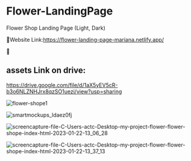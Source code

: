 # Flower-LandingPage
Flower Shop Landing Page (Light, Dark)

📍Website Link:https://flower-landing-page-mariana.netlify.app/

📍<h2>assets Link on drive: </h2>
https://drive.google.com/file/d/1aX5yEV5cR-b3o6NLZNHJrx8qzSO1uezi/view?usp=sharing



![flower-shope1](https://user-images.githubusercontent.com/91687711/217941434-0fc2e7c7-7f26-46e7-a0bb-2c0c3bdcc579.jpg)

![smartmockups_ldaez0fj](https://user-images.githubusercontent.com/91687711/217941402-cbdc4ccb-c501-4b85-8e8a-db1ee7fb780e.jpg)

![screencapture-file-C-Users-actc-Desktop-my-project-flower-flower-shope-index-html-2023-01-22-13_06_28](https://user-images.githubusercontent.com/91687711/217942374-8ef1a105-082d-482e-9d6c-5185ee1d3822.png)

![screencapture-file-C-Users-actc-Desktop-my-project-flower-flower-shope-index-html-2023-01-22-13_37_13](https://user-images.githubusercontent.com/91687711/217943912-5e4fd4f4-cb38-444c-bf47-8468ac234f15.png)


